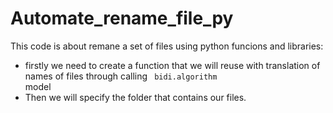 # Automate_rename_file_py

This code is about remane a set of files using python funcions and  libraries:
- firstly we need to create a function that we will reuse with translation of names of files through calling <code> bidi.algorithm </code> model 
- Then we will specify the folder that contains our files.
